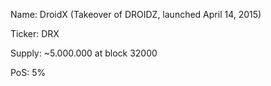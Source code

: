 Name: DroidX (Takeover of DROIDZ, launched April 14, 2015)

Ticker: DRX

Supply: ~5.000.000 at block 32000

PoS: 5%
